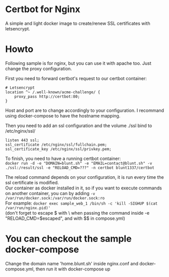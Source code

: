 # Certbot for Nginx

A simple and light docker image to create/renew SSL certificates with letsencrypt.

# Howto

Following sample is for nginx, but you can use it with apache too. Just change the proxy configuration.

First you need to forward certbot's request to our certbot container:
```
# Letsencrypt
location ^~ /.well-known/acme-challenge/ {
	proxy_pass http://certbot:80;
}
```
Host and port are to change accordingly to your configuration. I recommand using docker-compose to have the hostname mapping.

Then you need to add an ssl configuration and the volume ./ssl bind to /etc/nginx/ssl/
```
listen 443 ssl;
ssl_certificate /etc/nginx/ssl/fullchain.pem;
ssl_certificate_key /etc/nginx/ssl/privkey.pem;
```

To finish, you need to have a running certbot container:  
`docker run -d -e "DOMAIN=blunt.sh" -e "EMAIL=contact@blunt.sh" -v ./ssl:/result/ssl -e "RELOAD_CMD=???" -n certbot blunt1337/certbot`  

The reload command depends on your configuration, it is run every time the ssl certificate is modified.  
Our container as docker installed in it, so if you want to execute commands on another container, you can by adding `-v /var/run/docker.sock:/var/run/docker.sock:ro`  
For example: `docker exec sample_web_1 /bin/sh -c 'kill -SIGHUP $(cat /var/run/nginx.pid)'`  
(don't forget to escape $ with \ when passing the command inside -e "RELOAD_CMD=\$escaped", and with $$ in compose.yml)

# You can checkout the sample docker-compose

Change the domain name 'home.blunt.sh' inside nginx.conf and docker-compose.yml, then run it with docker-compose up
